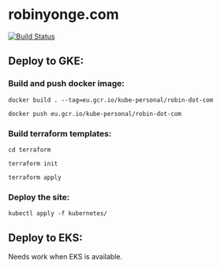 # robinyonge.com
[![Build Status](https://travis-ci.org/gilmoregrills/robinyonge.com.svg?branch=master)](https://travis-ci.org/gilmoregrills/robinyonge.com)

## Deploy to GKE:

### Build and push docker image:

`docker build . --tag=eu.gcr.io/kube-personal/robin-dot-com`

`docker push eu.gcr.io/kube-personal/robin-dot-com`

### Build terraform templates:

`cd terraform`

`terraform init`

`terraform apply`

### Deploy the site:

`kubectl apply -f kubernetes/`

## Deploy to EKS:

Needs work when EKS is available.